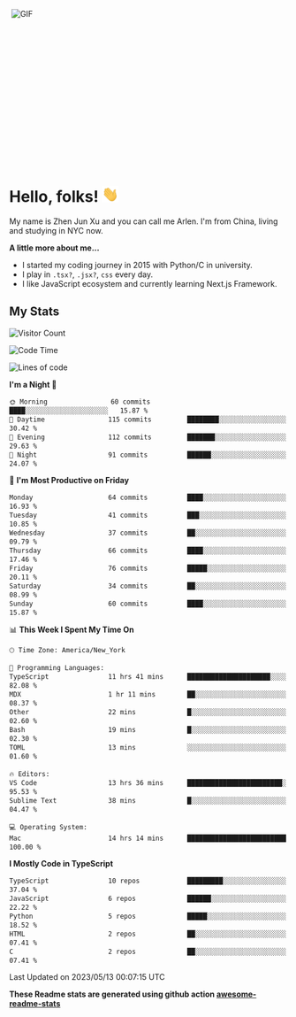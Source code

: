 <img align="right" alt="GIF" src="https://media.giphy.com/media/xUA7bdpLxQhsSQdyog/giphy.gif" width="500" height="320" />

# Hello, folks! <img src="https://raw.githubusercontent.com/arlenxuzj/arlenxuzj/master/assets/wave.gif" width="30px">

My name is Zhen Jun Xu and you can call me Arlen. I'm from China, living and studying in NYC now.

**A little more about me...**

 - I started my coding journey in 2015 with Python/C in university.
 - I play in `.tsx?`, `.jsx?`, `css` every day.
 - I like JavaScript ecosystem and currently learning Next.js Framework.

## My Stats

![Visitor Count](https://komarev.com/ghpvc/?username=arlenxuzj&color=blue&label=Profile+Views)

<!--START_SECTION:waka-->
![Code Time](http://img.shields.io/badge/Code%20Time-3%2C217%20hrs%2012%20mins-blue)

![Lines of code](https://img.shields.io/badge/From%20Hello%20World%20I%27ve%20Written-688.4%20thousand%20lines%20of%20code-blue)

**I'm a Night 🦉** 

```text
🌞 Morning                60 commits          ████░░░░░░░░░░░░░░░░░░░░░   15.87 % 
🌆 Daytime                115 commits         ████████░░░░░░░░░░░░░░░░░   30.42 % 
🌃 Evening                112 commits         ███████░░░░░░░░░░░░░░░░░░   29.63 % 
🌙 Night                  91 commits          ██████░░░░░░░░░░░░░░░░░░░   24.07 % 
```
📅 **I'm Most Productive on Friday** 

```text
Monday                   64 commits          ████░░░░░░░░░░░░░░░░░░░░░   16.93 % 
Tuesday                  41 commits          ███░░░░░░░░░░░░░░░░░░░░░░   10.85 % 
Wednesday                37 commits          ██░░░░░░░░░░░░░░░░░░░░░░░   09.79 % 
Thursday                 66 commits          ████░░░░░░░░░░░░░░░░░░░░░   17.46 % 
Friday                   76 commits          █████░░░░░░░░░░░░░░░░░░░░   20.11 % 
Saturday                 34 commits          ██░░░░░░░░░░░░░░░░░░░░░░░   08.99 % 
Sunday                   60 commits          ████░░░░░░░░░░░░░░░░░░░░░   15.87 % 
```


📊 **This Week I Spent My Time On** 

```text
🕑︎ Time Zone: America/New_York

💬 Programming Languages: 
TypeScript               11 hrs 41 mins      █████████████████████░░░░   82.08 % 
MDX                      1 hr 11 mins        ██░░░░░░░░░░░░░░░░░░░░░░░   08.37 % 
Other                    22 mins             █░░░░░░░░░░░░░░░░░░░░░░░░   02.60 % 
Bash                     19 mins             █░░░░░░░░░░░░░░░░░░░░░░░░   02.30 % 
TOML                     13 mins             ░░░░░░░░░░░░░░░░░░░░░░░░░   01.60 % 

🔥 Editors: 
VS Code                  13 hrs 36 mins      ████████████████████████░   95.53 % 
Sublime Text             38 mins             █░░░░░░░░░░░░░░░░░░░░░░░░   04.47 % 

💻 Operating System: 
Mac                      14 hrs 14 mins      █████████████████████████   100.00 % 
```

**I Mostly Code in TypeScript** 

```text
TypeScript               10 repos            █████████░░░░░░░░░░░░░░░░   37.04 % 
JavaScript               6 repos             ██████░░░░░░░░░░░░░░░░░░░   22.22 % 
Python                   5 repos             █████░░░░░░░░░░░░░░░░░░░░   18.52 % 
HTML                     2 repos             ██░░░░░░░░░░░░░░░░░░░░░░░   07.41 % 
C                        2 repos             ██░░░░░░░░░░░░░░░░░░░░░░░   07.41 % 
```




 Last Updated on 2023/05/13 00:07:15 UTC
<!--END_SECTION:waka-->

**These Readme stats are generated using github action [awesome-readme-stats](https://github.com/anmol098/waka-readme-stats)**

